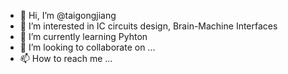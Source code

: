 - 👋 Hi, I’m @taigongjiang
- 👀 I’m interested in IC circuits design, Brain-Machine Interfaces
- 🌱 I’m currently learning Pyhton
- 💞️ I’m looking to collaborate on ...
- 📫 How to reach me ...

<!---
taigongjiang/taigongjiang is a ✨ special ✨ repository because its `README.md` (this file) appears on your GitHub profile.
You can click the Preview link to take a look at your changes.
--->
